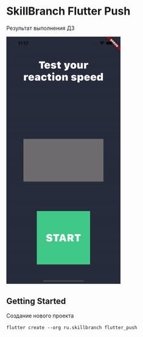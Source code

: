 # SkillBranch Flutter Push

Результат выполнения ДЗ

<img src="result.gif" width="300">

## Getting Started

Создание нового проекта

```
flutter create --org ru.skillbranch flutter_push
```